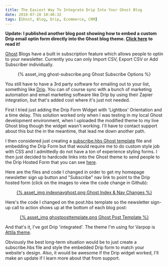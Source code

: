 ```yaml
---
title: The Easiest Way To Integrate Drip Into Your Ghost Blog
date: 2018-07-28 10:46:32
tags: [Ghost, Blog, Drip, Ecommerce, CRM]
---
```


**Update: I published another blog post showing how to embed a custom Drip email optin form directly into the Ghost blog theme. [Click here](https://blog.stevelongoria.net/2019/01/17/custom-drip-optin-form-ghost-blog-theme/) to read it!**

[Ghost](https://ghost.org/) Blogs have a built in subscription feature which allows people to optin to your newsletter. Currently you can only Import CSV, Export CSV or Add Subscriber individually.

<center>{% asset_img ghost-subscribe.png Ghost Subscribe Options %}</center>

You still have to have a 3rd party software for emailing out to your list, something like [Drip](https://www.drip.com). You can of course sync with a bunch of marketing automation and email marketing software like Drip by using their Zapier integration, but that's added cost where it's just not needed.

First I tried just adding the Drip Form Widget with 'Lightbox' Orientation and a time delay. This solution worked only when I was testing in my local Ghost development environment, when I uploaded the modified theme to my live Ghost blog though the widget wasn't working. I'll have to contact support about this but the in the meantime, that lead me down another path.

I then considered just creating a [subscribe.hbs Ghost template](https://themes.ghost.org/docs/subscribe-context) file and embedding the Drip Form but that would require me to do custom style job with CSS and I admittedly do not have a ton of experience styling forms. I then just decided to hardcode links into the Ghost theme to send people to the Drip Hosted Form that you can see [here](https://www.getdrip.com/forms/849303961/submissions/new?).

Here are the files and code I changed in order to get my homepage newsletter sign up button and "Subscribe" nav link to point to the Drip hosted form (click on the images to view the code change in Github):

<center><a href="https://github.com/SteveLongoria/varpop/commit/5fa6c24d2becd498b270fc3d42cd0e6b39782316" target="_blank">{% asset_img indexnavghost.png Ghost Index & Nav Changes %}</a></center>

Here's the code I changed on the post.hbs template so the newsletter sign-up call to action shows up at the bottom of each blog post:

<center><a href="https://github.com/SteveLongoria/varpop/commit/746880625c1c94a9624b31bb6872c047f66e4a17" target="_blank">{% asset_img ghostposttemplate.png Ghost Post Template %}</a></center>

And that's it, I've got Drip 'integrated'. The theme I'm using for Varpop is [Attila theme](https://github.com/zutrinken/attila).

Obviously the best long-term situation would be to just create a subscribe.hbs file and style the embedded Drip form to match your website's design. Also, it would be awesome if the Drip widget worked, I'll make an update if I learn more about that from support.